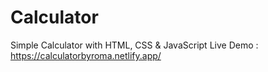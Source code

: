 # Calculator
Simple Calculator with HTML, CSS &amp; JavaScript
Live Demo : https://calculatorbyroma.netlify.app/
